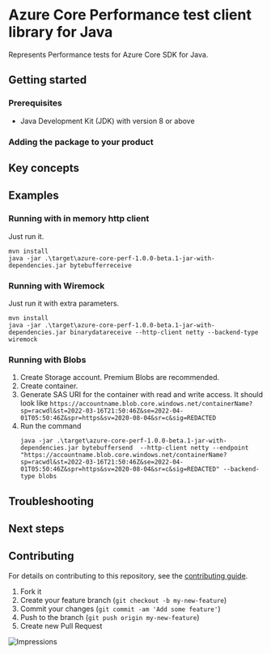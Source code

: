 # Azure Core Performance test client library for Java

Represents Performance tests for Azure Core SDK for Java.

## Getting started

### Prerequisites

- Java Development Kit (JDK) with version 8 or above

### Adding the package to your product


## Key concepts


## Examples

### Running with in memory http client

Just run it.

```shell
mvn install
java -jar .\target\azure-core-perf-1.0.0-beta.1-jar-with-dependencies.jar bytebufferreceive
```

### Running with Wiremock

Just run it with extra parameters.

```shell
mvn install
java -jar .\target\azure-core-perf-1.0.0-beta.1-jar-with-dependencies.jar binarydatareceive --http-client netty --backend-type wiremock
```

### Running with Blobs

1. Create Storage account. Premium Blobs are recommended.
2. Create container.
3. Generate SAS URI for the container with read and write access. It should look like `https://accountname.blob.core.windows.net/containerName?sp=racwdl&st=2022-03-16T21:50:46Z&se=2022-04-01T05:50:46Z&spr=https&sv=2020-08-04&sr=c&sig=REDACTED`
4. Run the command
   ```shell
   java -jar .\target\azure-core-perf-1.0.0-beta.1-jar-with-dependencies.jar bytebuffersend  --http-client netty --endpoint "https://accountname.blob.core.windows.net/containerName?sp=racwdl&st=2022-03-16T21:50:46Z&se=2022-04-01T05:50:46Z&spr=https&sv=2020-08-04&sr=c&sig=REDACTED" --backend-type blobs
   ```

## Troubleshooting

## Next steps

## Contributing

For details on contributing to this repository, see the [contributing guide](https://github.com/Azure/azure-sdk-for-java/blob/main/CONTRIBUTING.md).

1. Fork it
1. Create your feature branch (`git checkout -b my-new-feature`)
1. Commit your changes (`git commit -am 'Add some feature'`)
1. Push to the branch (`git push origin my-new-feature`)
1. Create new Pull Request

![Impressions](https://azure-sdk-impressions.azurewebsites.net/api/impressions/azure-sdk-for-java%2Fsdk%2Fcore%2Fperf-test-core%2FREADME.png)